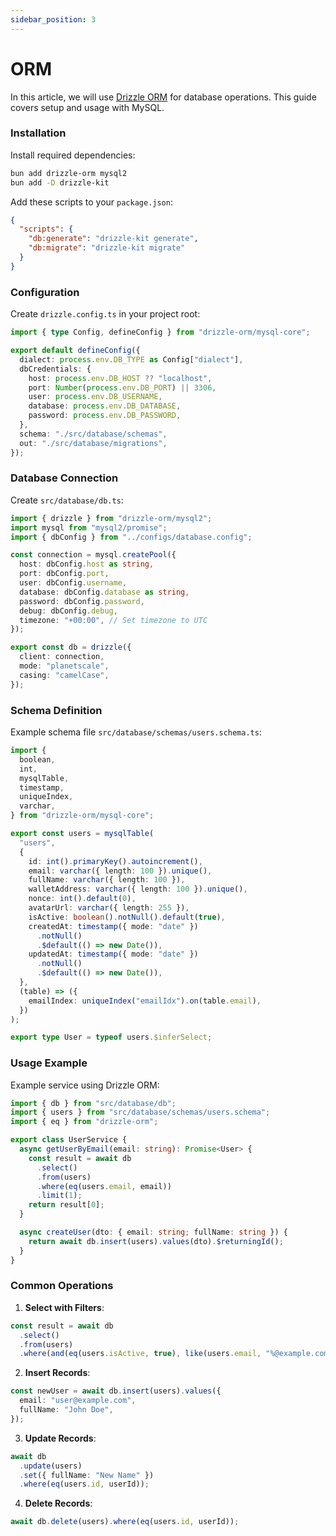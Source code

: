 ```yaml
---
sidebar_position: 3
---
```


# ORM

In this article, we will use [Drizzle ORM](https://orm.drizzle.team/docs/overview) for database operations. This guide covers setup and usage with MySQL.

### Installation

Install required dependencies:

```bash
bun add drizzle-orm mysql2
bun add -D drizzle-kit
```

Add these scripts to your `package.json`:

```json
{
  "scripts": {
    "db:generate": "drizzle-kit generate",
    "db:migrate": "drizzle-kit migrate"
  }
}
```

### Configuration

Create `drizzle.config.ts` in your project root:

```typescript
import { type Config, defineConfig } from "drizzle-orm/mysql-core";

export default defineConfig({
  dialect: process.env.DB_TYPE as Config["dialect"],
  dbCredentials: {
    host: process.env.DB_HOST ?? "localhost",
    port: Number(process.env.DB_PORT) || 3306,
    user: process.env.DB_USERNAME,
    database: process.env.DB_DATABASE,
    password: process.env.DB_PASSWORD,
  },
  schema: "./src/database/schemas",
  out: "./src/database/migrations",
});
```

### Database Connection

Create `src/database/db.ts`:

```typescript
import { drizzle } from "drizzle-orm/mysql2";
import mysql from "mysql2/promise";
import { dbConfig } from "../configs/database.config";

const connection = mysql.createPool({
  host: dbConfig.host as string,
  port: dbConfig.port,
  user: dbConfig.username,
  database: dbConfig.database as string,
  password: dbConfig.password,
  debug: dbConfig.debug,
  timezone: "+00:00", // Set timezone to UTC
});

export const db = drizzle({
  client: connection,
  mode: "planetscale",
  casing: "camelCase",
});
```

### Schema Definition

Example schema file `src/database/schemas/users.schema.ts`:

```typescript
import {
  boolean,
  int,
  mysqlTable,
  timestamp,
  uniqueIndex,
  varchar,
} from "drizzle-orm/mysql-core";

export const users = mysqlTable(
  "users",
  {
    id: int().primaryKey().autoincrement(),
    email: varchar({ length: 100 }).unique(),
    fullName: varchar({ length: 100 }),
    walletAddress: varchar({ length: 100 }).unique(),
    nonce: int().default(0),
    avatarUrl: varchar({ length: 255 }),
    isActive: boolean().notNull().default(true),
    createdAt: timestamp({ mode: "date" })
      .notNull()
      .$default(() => new Date()),
    updatedAt: timestamp({ mode: "date" })
      .notNull()
      .$default(() => new Date()),
  },
  (table) => ({
    emailIndex: uniqueIndex("emailIdx").on(table.email),
  })
);

export type User = typeof users.$inferSelect;
```

### Usage Example

Example service using Drizzle ORM:

```typescript
import { db } from "src/database/db";
import { users } from "src/database/schemas/users.schema";
import { eq } from "drizzle-orm";

export class UserService {
  async getUserByEmail(email: string): Promise<User> {
    const result = await db
      .select()
      .from(users)
      .where(eq(users.email, email))
      .limit(1);
    return result[0];
  }

  async createUser(dto: { email: string; fullName: string }) {
    return await db.insert(users).values(dto).$returningId();
  }
}
```

### Common Operations

1. **Select with Filters**:

```typescript
const result = await db
  .select()
  .from(users)
  .where(and(eq(users.isActive, true), like(users.email, "%@example.com")));
```

2. **Insert Records**:

```typescript
const newUser = await db.insert(users).values({
  email: "user@example.com",
  fullName: "John Doe",
});
```

3. **Update Records**:

```typescript
await db
  .update(users)
  .set({ fullName: "New Name" })
  .where(eq(users.id, userId));
```

4. **Delete Records**:

```typescript
await db.delete(users).where(eq(users.id, userId));
```
